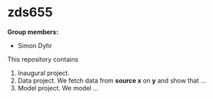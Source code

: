 # zds655

**Group members:**
- Simon Dyhr

This repository contains  
1. Inaugural project. 
2. Data project. We fetch data from **source x** on **y** and show that ...
3. Model project. We model ...
